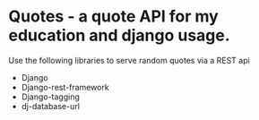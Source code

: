 # Quotes - a quote API for my education and django usage.

Use the following libraries to serve random quotes via a REST api
- Django 
- Django-rest-framework
- Django-tagging
- dj-database-url

